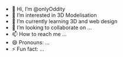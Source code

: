 - 👋 Hi, I’m @onlyOddity
- 👀 I’m interested in 3D Modelisation 
- 🌱 I’m currently learning 3D and web design 
- 💞️ I’m looking to collaborate on ...
- 📫 How to reach me ...
- 😄 Pronouns: ...
- ⚡ Fun fact: ...

<!---
onlyOddity/onlyOddity is a ✨ special ✨ repository because its `README.md` (this file) appears on your GitHub profile.
You can click the Preview link to take a look at your changes.
--->
